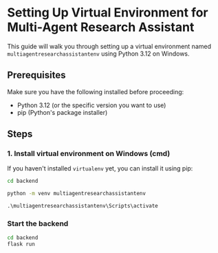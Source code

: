 # Setting Up Virtual Environment for Multi-Agent Research Assistant

This guide will walk you through setting up a virtual environment named `multiagentresearchassistantenv` using Python 3.12 on Windows.

## Prerequisites

Make sure you have the following installed before proceeding:

- Python 3.12 (or the specific version you want to use)
- pip (Python's package installer)

## Steps

### 1. Install virtual environment on Windows (cmd)

If you haven't installed `virtualenv` yet, you can install it using pip:

```cmd
cd backend
```

```cmd
python -m venv multiagentresearchassistantenv
```

```cmd
.\multiagentresearchassistantenv\Scripts\activate
```

### Start the backend

```cmd
cd backend
flask run
```
